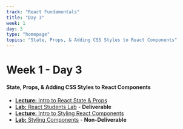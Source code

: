 ```yaml
---
track: "React Fundamentals"
title: "Day 3"
week: 1
day: 3
type: "homepage"
topics: "State, Props, & Adding CSS Styles to React Components"
---
```



# Week 1 - Day 3

#### State, Props, & Adding CSS Styles to React Components
- [**Lecture:** Intro to React State & Props](/react-fundamentals/week-1/day-3/lecture-materials/intro-to-react-state-and-props/)
- [**Lab:** React Students Lab](/react-fundamentals/week-1/day-3/labs/react-students-lab/) - **Deliverable**
- [**Lecture:** Intro to Styling React Components](/react-fundamentals/week-1/day-3/lecture-materials/intro-to-styling-components/)
- [**Lab:** Styling Components](/react-fundamentals/week-1/day-3/labs/styling-components-lab/) - **Non-Deliverable**